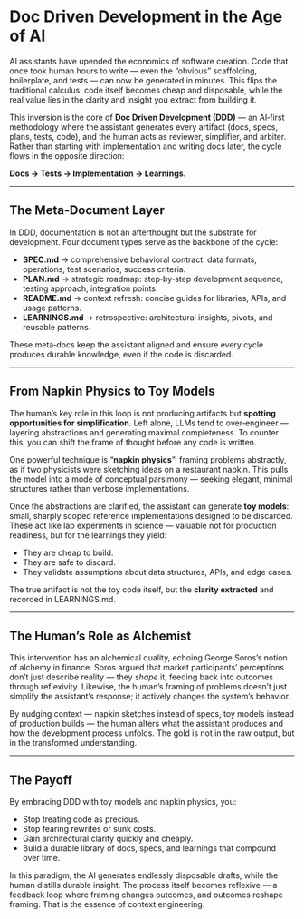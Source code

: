 # Doc Driven Development in the Age of AI

AI assistants have upended the economics of software creation. Code that once took human hours to write — even the “obvious” scaffolding, boilerplate, and tests — can now be generated in minutes. This flips the traditional calculus: code itself becomes cheap and disposable, while the real value lies in the clarity and insight you extract from building it.

This inversion is the core of **Doc Driven Development (DDD)** — an AI‑first methodology where the assistant generates every artifact (docs, specs, plans, tests, code), and the human acts as reviewer, simplifier, and arbiter. Rather than starting with implementation and writing docs later, the cycle flows in the opposite direction:

**Docs → Tests → Implementation → Learnings.**

---

## The Meta‑Document Layer

In DDD, documentation is not an afterthought but the substrate for development. Four document types serve as the backbone of the cycle:

* **SPEC.md** → comprehensive behavioral contract: data formats, operations, test scenarios, success criteria.
* **PLAN.md** → strategic roadmap: step‑by‑step development sequence, testing approach, integration points.
* **README.md** → context refresh: concise guides for libraries, APIs, and usage patterns.
* **LEARNINGS.md** → retrospective: architectural insights, pivots, and reusable patterns.

These meta‑docs keep the assistant aligned and ensure every cycle produces durable knowledge, even if the code is discarded.

---

## From Napkin Physics to Toy Models

The human’s key role in this loop is not producing artifacts but **spotting opportunities for simplification**. Left alone, LLMs tend to over‑engineer — layering abstractions and generating maximal completeness. To counter this, you can shift the frame of thought before any code is written.

One powerful technique is “**napkin physics**”: framing problems abstractly, as if two physicists were sketching ideas on a restaurant napkin. This pulls the model into a mode of conceptual parsimony — seeking elegant, minimal structures rather than verbose implementations.

Once the abstractions are clarified, the assistant can generate **toy models**: small, sharply scoped reference implementations designed to be discarded. These act like lab experiments in science — valuable not for production readiness, but for the learnings they yield:

* They are cheap to build.
* They are safe to discard.
* They validate assumptions about data structures, APIs, and edge cases.

The true artifact is not the toy code itself, but the **clarity extracted** and recorded in LEARNINGS.md.

---

## The Human’s Role as Alchemist

This intervention has an alchemical quality, echoing George Soros’s notion of alchemy in finance. Soros argued that market participants’ perceptions don’t just describe reality — they *shape* it, feeding back into outcomes through reflexivity. Likewise, the human’s framing of problems doesn’t just simplify the assistant’s response; it actively changes the system’s behavior.

By nudging context — napkin sketches instead of specs, toy models instead of production builds — the human alters what the assistant produces and how the development process unfolds. The gold is not in the raw output, but in the transformed understanding.

---

## The Payoff

By embracing DDD with toy models and napkin physics, you:

* Stop treating code as precious.
* Stop fearing rewrites or sunk costs.
* Gain architectural clarity quickly and cheaply.
* Build a durable library of docs, specs, and learnings that compound over time.

In this paradigm, the AI generates endlessly disposable drafts, while the human distills durable insight. The process itself becomes reflexive — a feedback loop where framing changes outcomes, and outcomes reshape framing. That is the essence of context engineering.
